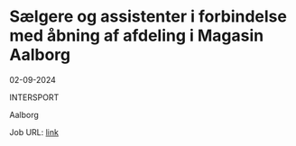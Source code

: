 # Sælgere og assistenter i forbindelse med åbning af afdeling i Magasin Aalborg
02-09-2024

INTERSPORT

Aalborg

Job URL: [link](https://www.jobindex.dk/jobannonce/h1497054/saelgere-og-assistenter-i-forbindelse-med-aabning-af-afdeling-i-magasin-aalborg)


